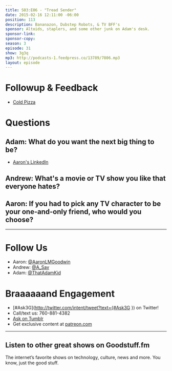 ```yaml
---
title: S03:E06 - "Tread Sender"
date: 2015-02-16 12:11:00 -06:00
position: 113
description: Bananazon, Dubstep Robots, & TV BFF's
sponsor: Altoids, staplers, and some other junk on Adam's desk.
sponsor-link: 
sponsor-copy: 
season: 3
episode: 31
show: 3g3q
mp3: http://podcasts-1.feedpress.co/13789/7806.mp3
layout: episode
---
```


# Followup & Feedback
- [Cold Pizza](http://3g3q.co/305)

# Questions

## Adam: What do you want the next big thing to be?
- [Aaron's LinkedIn](http://www.linkedin.com/in/aarongoodwin/)

## Andrew: What's a movie or TV show you like that everyone hates?

## Aaron: If you had to pick any TV character to be your one-and-only friend, who would you choose?

***

# Follow Us
* Aaron: [@AaronLMGoodwin](http://twitter.com/aaronlmgoodwin)
* Andrew: [@A_Sav](http://twitter.com/a_sav)
* Adam: [@ThatAdamKid](http://twitter.com/thatadamkid)

# Braaaaaand Engagement
* [#Ask3G](http://twitter.com/intent/tweet?text={#Ask3G }) on Twitter!
* Call/text us: 760-881-4382
* [Ask on Tumblr](http://3g3q.co/ask)
* Get exclusive content at [patreon.com](http://www.patreon.com/3g3q)

***

## Listen to other great shows on Goodstuff.fm
The internet’s favorite shows on technology, culture, news and more. You know, just the good stuff.
